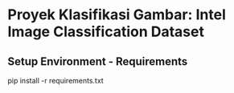 # Proyek Klasifikasi Gambar: Intel Image Classification Dataset 

## Setup Environment - Requirements
pip install -r requirements.txt
